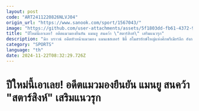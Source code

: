 ```yaml
---
layout: post
code: "ART2411220826NLVJ04"
origin_url: "https://www.sanook.com/sport/1567043/"
image: "https://github.com/user-attachments/assets/5f1803dd-fb61-4372-991f-b1084d807287"
title: "ปีใหม่นี้เอาเลย! อดีตแมวมองยืนยัน แมนยู สนคว้า \"สตาร์สิงห์\" เสริมแนวรุก"
description: "มิก บราวน์ อดีตหัวหน้าแมวมอง แมนเชสเตอร์ ซิตี้ สโมสรยักษ์ใหญ่แห่งศึกพรีเมียร์ลีก อังกฤษ ออกมายืนยันว่า แมนเชสเตอร์ ยูไนเต็ด กำลังพิจารณาถึงความเป็นไปได้"
category: "SPORTS"
language: "th"
date: 2024-11-22T08:32:29.726Z
---
```


# ปีใหม่นี้เอาเลย! อดีตแมวมองยืนยัน แมนยู สนคว้า "สตาร์สิงห์" เสริมแนวรุก